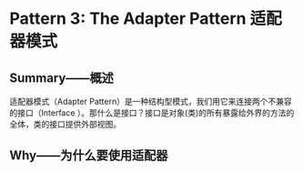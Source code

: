 # Pattern 3: The Adapter Pattern  适配器模式

## Summary——概述

适配器模式（Adapter Pattern）是一种结构型模式，我们用它来连接两个不兼容的接口（Interface ）。那什么是接口？接口是对象(类)的所有暴露给外界的方法的全体，类的接口提供外部视图。

## Why——为什么要使用适配器
